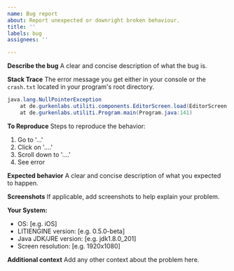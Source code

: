 ```yaml
---
name: Bug report
about: Report unexpected or downright broken behaviour.
title: ''
labels: bug
assignees: ''

---
```


**Describe the bug**
A clear and concise description of what the bug is.

**Stack Trace**
The error message you get either in your console or the `crash.txt` located in your program's root directory.
```java
java.lang.NullPointerException
    at de.gurkenlabs.utiliti.components.EditorScreen.load(EditorScreen.java:308)
    at de.gurkenlabs.utiliti.Program.main(Program.java:141)
```

**To Reproduce**
Steps to reproduce the behavior:
1. Go to '...'
2. Click on '....'
3. Scroll down to '....'
4. See error

**Expected behavior**
A clear and concise description of what you expected to happen.

**Screenshots**
If applicable, add screenshots to help explain your problem.

**Your System:**
 - OS: [e.g. iOS]
 - LITIENGINE version: [e.g. 0.5.0-beta]
 - Java JDK/JRE version: [e.g. jdk1.8.0_201] 
 - Screen resolution: [e.g. 1920x1080]

**Additional context**
Add any other context about the problem here.
